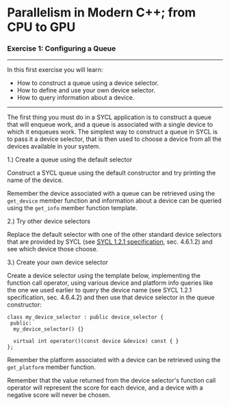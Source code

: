 # Parallelism in Modern C++; from CPU to GPU
### Exercise 1: Configuring a Queue

---

In this first exercise you will learn:
* How to construct a queue using a device selector.
* How to define and use your own device selector.
* How to query information about a device.

---

The first thing you must do in a SYCL application is to construct a queue that will enqueue work, and a queue is associated with a single device to which it enqueues work. The simplest way to construct a queue in SYCL is to pass it a device selector, that is then used to choose a device from all the devices available in your system.

1.) Create a queue using the default selector

Construct a SYCL queue using the default constructor and try printing the name of the device.

Remember the device associated with a queue can be retrieved using the `get_device` member function and information about a device can be queried using the `get_info` member function template.

2.) Try other device selectors

Replace the default selector with one of the other standard device selectors that are provided by SYCL (see [SYCL 1.2.1 specification][sycl-specification], sec. 4.6.1.2) and see which device those choose.

3.) Create your own device selector

Create a device selector using the template below, implementing the function call operator, using various device and platform info queries like the one we used earlier to query the device name (see SYCL 1.2.1 specification, sec. 4.6.4.2) and then use that device selector in the queue constructor:

```
class my_device_selector : public device_selector {
 public:
  my_device_selector() {}

  virtual int operator()(const device &device) const { }
};
```

Remember the platform associated with a device can be retrieved using the `get_platform` member function.

Remember that the value returned from the device selector's function call operator will represent the score for each device, and a device with a negative score will never be chosen. 


[sycl-specification]: https://www.khronos.org/registry/SYCL/specs/sycl-1.2.1.pdf